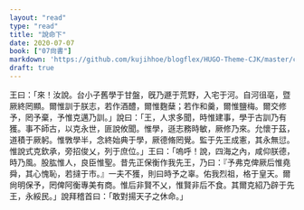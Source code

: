 ```yaml
---
layout: "read"
type: "read"
title: "說命下"
date: 2020-07-07
book: ["07尙書"]
markdown: 'https://github.com/kujihhoe/blogflex/HUGO-Theme-CJK/master/content/read/07-尙書/023-說命下.md'
draft: true
---
```


王曰：「來！汝說。台小子舊學于甘盤，旣乃遯于荒野，入宅于河。自河徂亳，暨厥終罔顯。爾惟訓于朕志，若作酒醴，爾惟麴蘖；若作和羹，爾惟鹽梅。爾交修予，罔予棄，予惟克邁乃訓。」說曰：「王，人求多聞，時惟建事，學于古訓乃有獲。事不師古，以克永世，匪說攸聞。惟學，遜志務時敏，厥修乃來。允懷于茲，道積于厥躬。惟斆學半，念終始典于學，厥德脩罔覺。監于先王成憲，其永無愆。惟說式克欽承，旁招俊乂，列于庶位。」王曰：「嗚呼！說，四海之內，咸仰朕德，時乃風。股肱惟人，良臣惟聖。昔先正保衡作我先王，乃曰：『予弗克俾厥后惟堯舜，其心愧恥，若撻于市。』一夫不獲，則曰時予之辜。佑我烈祖，格于皇天。爾尙明保予，罔俾阿衡專美有商。惟后非賢不乂，惟賢非后不食。其爾克紹乃辟于先王，永綏民。」說拜稽首曰：「敢對揚天子之休命。」
